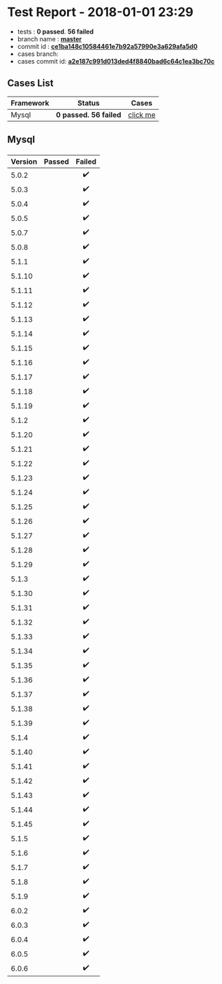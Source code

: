# Test Report - 2018-01-01 23:29

- tests  : **0 passed**. **56 failed**
- branch name : **[master](https://github.com/apache/incubator-skywalking/tree/master)**
- commit id : **[ce1ba148c10584461e7b92a57990e3a629afa5d0](https://github.com/apache/incubator-skywalking/commit/ce1ba148c10584461e7b92a57990e3a629afa5d0)**
- cases branch: **[](https://github.com/SkywalkingTest/skywalking-autotest-scenarios/tree/)**
- cases commit id: **[a2e187c991d013ded4f8840bad6c64c1ea3bc70c](https://github.com/SkywalkingTest/skywalking-autotest-scenarios/commit/a2e187c991d013ded4f8840bad6c64c1ea3bc70c)**

## Cases List

| Framework | Status | Cases|
|:-----|:-----:|:-----:|
|Mysql| **0 passed. 56 failed**| [click me](#mysql) |

## Mysql

### 
|  Version     | Passed | Failed|
|:------------- |:-------:|:-----:|
| 5.0.2  | |:heavy_check_mark:|
| 5.0.3  | |:heavy_check_mark:|
| 5.0.4  | |:heavy_check_mark:|
| 5.0.5  | |:heavy_check_mark:|
| 5.0.7  | |:heavy_check_mark:|
| 5.0.8  | |:heavy_check_mark:|
| 5.1.1  | |:heavy_check_mark:|
| 5.1.10  | |:heavy_check_mark:|
| 5.1.11  | |:heavy_check_mark:|
| 5.1.12  | |:heavy_check_mark:|
| 5.1.13  | |:heavy_check_mark:|
| 5.1.14  | |:heavy_check_mark:|
| 5.1.15  | |:heavy_check_mark:|
| 5.1.16  | |:heavy_check_mark:|
| 5.1.17  | |:heavy_check_mark:|
| 5.1.18  | |:heavy_check_mark:|
| 5.1.19  | |:heavy_check_mark:|
| 5.1.2  | |:heavy_check_mark:|
| 5.1.20  | |:heavy_check_mark:|
| 5.1.21  | |:heavy_check_mark:|
| 5.1.22  | |:heavy_check_mark:|
| 5.1.23  | |:heavy_check_mark:|
| 5.1.24  | |:heavy_check_mark:|
| 5.1.25  | |:heavy_check_mark:|
| 5.1.26  | |:heavy_check_mark:|
| 5.1.27  | |:heavy_check_mark:|
| 5.1.28  | |:heavy_check_mark:|
| 5.1.29  | |:heavy_check_mark:|
| 5.1.3  | |:heavy_check_mark:|
| 5.1.30  | |:heavy_check_mark:|
| 5.1.31  | |:heavy_check_mark:|
| 5.1.32  | |:heavy_check_mark:|
| 5.1.33  | |:heavy_check_mark:|
| 5.1.34  | |:heavy_check_mark:|
| 5.1.35  | |:heavy_check_mark:|
| 5.1.36  | |:heavy_check_mark:|
| 5.1.37  | |:heavy_check_mark:|
| 5.1.38  | |:heavy_check_mark:|
| 5.1.39  | |:heavy_check_mark:|
| 5.1.4  | |:heavy_check_mark:|
| 5.1.40  | |:heavy_check_mark:|
| 5.1.41  | |:heavy_check_mark:|
| 5.1.42  | |:heavy_check_mark:|
| 5.1.43  | |:heavy_check_mark:|
| 5.1.44  | |:heavy_check_mark:|
| 5.1.45  | |:heavy_check_mark:|
| 5.1.5  | |:heavy_check_mark:|
| 5.1.6  | |:heavy_check_mark:|
| 5.1.7  | |:heavy_check_mark:|
| 5.1.8  | |:heavy_check_mark:|
| 5.1.9  | |:heavy_check_mark:|
| 6.0.2  | |:heavy_check_mark:|
| 6.0.3  | |:heavy_check_mark:|
| 6.0.4  | |:heavy_check_mark:|
| 6.0.5  | |:heavy_check_mark:|
| 6.0.6  | |:heavy_check_mark:|

